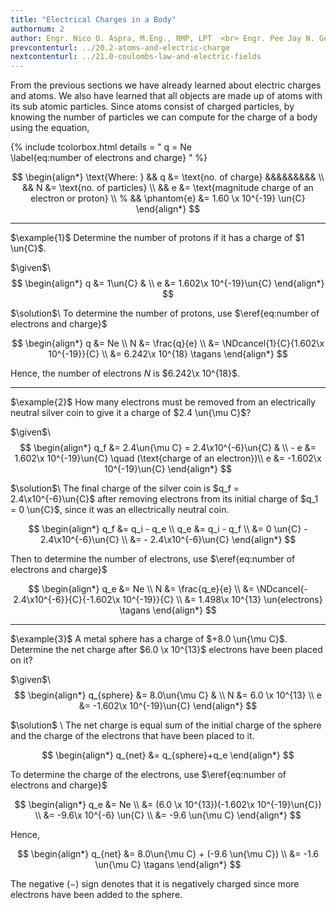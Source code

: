 ```yaml
---
title: "Electrical Charges in a Body"
authornum: 2
author: Engr. Nico O. Aspra, M.Eng., RMP, LPT  <br> Engr. Pee Jay N. Gealone
prevcontenturl: ../20.2-atoms-and-electric-charge
nextcontenturl: ../21.0-coulombs-law-and-electric-fields
---
```




From the previous sections we have already learned about electric charges and atoms. We also have learned that all objects are made up of atoms with its sub atomic particles. Since atoms consist of charged particles, by knowing the number of particles we can compute for the charge of a body using the equation,

{% include tcolorbox.html
    details = "
        q = Ne	
        \label{eq:number of electrons and charge}
    "
%}

$$
\begin{align*}
	\text{Where: } && q &= \text{no. of charge} &&&&&&&&& \\
		&& N &= \text{no. of particles} \\
		&& e &= \text{magnitude charge of an electron or proton} \\
		% && \phantom{e} &= 1.60 \x 10^{-19} \un{C}
\end{align*}
$$



---
$\example{1}$
Determine the number of protons if it has a charge of $1 \un{C}$.

$\given$\\
$$
\begin{align*}
	q &= 1\un{C} & \\
	e &= 1.602\x 10^{-19}\un{C}
\end{align*}
$$


$\solution$\\
To determine the number of protons, use $\eref{eq:number of electrons and charge}$

$$
\begin{align*}
	q &= Ne \\
	N &= \frac{q}{e} \\
	&= \NDcancel{1}{C}{1.602\x 10^{-19}}{C} \\
	&= 6.242\x 10^{18}	\tagans
\end{align*}
$$

Hence, the number of electrons $N$ is $6.242\x 10^{18}$.





---
$\example{2}$
How many electrons must be removed from an electrically neutral silver coin to give it a charge of $2.4 \un{\mu C}$?

$\given$\\
$$
\begin{align*}
	q_f &= 2.4\un{\mu C} = 2.4\x10^{-6}\un{C} & \\
	- e &= 1.602\x 10^{-19}\un{C} \quad (\text{charge of an electron})\\
	e &= -1.602\x 10^{-19}\un{C}
\end{align*}
$$

$\solution$\\
The final charge of the silver coin is $q_f = 2.4\x10^{-6}\un{C}$ after removing electrons from its initial charge of $q_1 = 0 \un{C}$, since it was an ellectrically neutral coin.

$$
\begin{align*}
	q_f &= q_i - q_e \\
	q_e &= q_i - q_f \\
	&= 0 \un{C} - 2.4\x10^{-6}\un{C} \\
	&= - 2.4\x10^{-6}\un{C}
\end{align*}
$$

Then to determine the number of electrons, use $\eref{eq:number of electrons and charge}$

$$
\begin{align*}
	q_e &= Ne \\
	N &= \frac{q_e}{e} \\
	&= \NDcancel{- 2.4\x10^{-6}}{C}{-1.602\x 10^{-19}}{C} \\
	&= 1.498\x 10^{13} \un{electrons}		\tagans
\end{align*}
$$





---
$\example{3}$
A metal sphere has a charge of $+8.0 \un{\mu C}$. Determine the net charge after $6.0 \x 10^{13}$ electrons have been placed on it?

$\given$\\
$$
\begin{align*}
	q_{sphere} &= 8.0\un{\mu C} & \\
	N &= 6.0 \x 10^{13} \\
	e &= -1.602\x 10^{-19}\un{C}
\end{align*}
$$

$\solution$ \\
The net charge is equal sum of the initial charge of the sphere and the charge of the electrons that have been placed to it.

$$
\begin{align*}
	q_{net} &= q_{sphere}+q_e
\end{align*}
$$

To determine the charge of the electrons, use $\eref{eq:number of electrons and charge}$

$$
\begin{align*}
	q_e &= Ne \\
	&= (6.0 \x 10^{13})(-1.602\x 10^{-19}\un{C}) \\
	&= -9.6\x 10^{-6} \un{C} \\
	&= -9.6 \un{\mu C}
\end{align*}
$$

Hence,

$$
\begin{align*}
	q_{net} &= 8.0\un{\mu C} + (-9.6 \un{\mu C}) \\
	&= -1.6 \un{\mu C}		\tagans
\end{align*}
$$

The negative $(-)$ sign denotes that it is negatively charged since more electrons have been added to the sphere.
